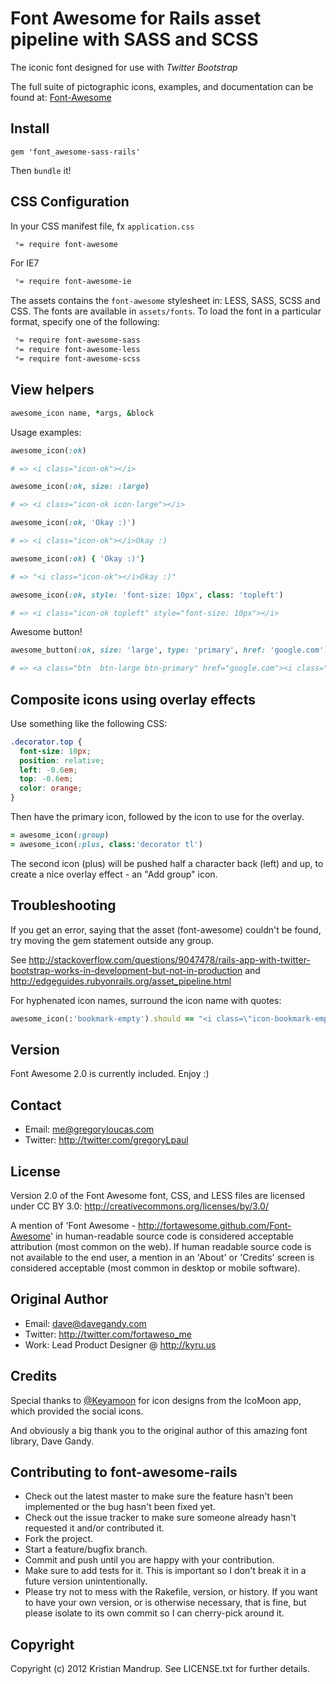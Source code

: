 # Font Awesome for Rails asset pipeline with SASS and SCSS

The iconic font designed for use with _Twitter Bootstrap_

The full suite of pictographic icons, examples, and documentation can be found at:
[Font-Awesome](http://gregoryloucas.github.com/Font-Awesome-More/)

## Install

`gem 'font_awesome-sass-rails'`

Then `bundle` it!

## CSS Configuration

In your CSS manifest file, fx `application.css`

```css
 *= require font-awesome
```

For IE7

```css
 *= require font-awesome-ie
```

The assets contains the `font-awesome` stylesheet in: LESS, SASS, SCSS and CSS.
The fonts are available in `assets/fonts`. To load the font in a particular format, specify one of the following:

```css
 *= require font-awesome-sass
 *= require font-awesome-less
 *= require font-awesome-scss
```

## View helpers

```ruby
awesome_icon name, *args, &block
```

Usage examples:

```ruby
awesome_icon(:ok)

# => <i class="icon-ok"></i>

awesome_icon(:ok, size: :large)

# => <i class="icon-ok icon-large"></i>

awesome_icon(:ok, 'Okay :)')

# => <i class="icon-ok"></i>Okay :)

awesome_icon(:ok) { 'Okay :)'}

# => "<i class="icon-ok"></i>Okay :)"

awesome_icon(:ok, style: 'font-size: 10px', class: 'topleft')

# => <i class="icon-ok topleft" style="font-size: 10px"></i>
```

Awesome button!

```ruby
awesome_button(:ok, size: 'large', type: 'primary', href: 'google.com') {'Okay :)'}

# => <a class="btn  btn-large btn-primary" href="google.com"><i class="icon-ok icon-large"></i>Okay :)</a>
```

## Composite icons using overlay effects

Use something like the following CSS:

```css
.decorator.top {
  font-size: 10px; 
  position: relative; 
  left: -0.6em; 
  top: -0.6em;
  color: orange;
}
```

Then have the primary icon, followed by the icon to use for the overlay.

```ruby
= awesome_icon(:group)
= awesome_icon(:plus, class:'decorator tl')
```

The second icon (plus) will be pushed half a character back (left) and up, to create a nice overlay effect - an "Add group" icon.

## Troubleshooting

If you get an error, saying that the asset (font-awesome) couldn't be found, try moving the gem statement outside any group.

See http://stackoverflow.com/questions/9047478/rails-app-with-twitter-bootstrap-works-in-development-but-not-in-production and http://edgeguides.rubyonrails.org/asset_pipeline.html

For hyphenated icon names, surround the icon name with quotes:

```ruby
awesome_icon(:'bookmark-empty').should == "<i class=\"icon-bookmark-empty\"></i>"
```

## Version

Font Awesome 2.0 is currently included. Enjoy :)

## Contact
- Email: me@gregoryloucas.com
- Twitter: http://twitter.com/gregoryLpaul

## License

Version 2.0 of the Font Awesome font, CSS, and LESS files are licensed under CC BY 3.0:
http://creativecommons.org/licenses/by/3.0/

A mention of 'Font Awesome - http://fortawesome.github.com/Font-Awesome'
in human-readable source code is considered acceptable attribution (most common on the
web). If human readable source code is not available to the end user, a mention in an 'About' or 'Credits' screen is considered acceptable (most common in desktop or mobile software).

## Original Author
- Email: dave@davegandy.com
- Twitter: http://twitter.com/fortaweso_me
- Work: Lead Product Designer @ http://kyru.us

## Credits
Special thanks to [@Keyamoon](http://twitter.com/keyamoon/) for icon designs from the IcoMoon app, which provided the social icons.

And obviously a big thank you to the original author of this amazing font library, Dave Gandy.

## Contributing to font-awesome-rails
 
* Check out the latest master to make sure the feature hasn't been implemented or the bug hasn't been fixed yet.
* Check out the issue tracker to make sure someone already hasn't requested it and/or contributed it.
* Fork the project.
* Start a feature/bugfix branch.
* Commit and push until you are happy with your contribution.
* Make sure to add tests for it. This is important so I don't break it in a future version unintentionally.
* Please try not to mess with the Rakefile, version, or history. If you want to have your own version, or is otherwise necessary, that is fine, but please isolate to its own commit so I can cherry-pick around it.

## Copyright

Copyright (c) 2012 Kristian Mandrup. See LICENSE.txt for
further details.

